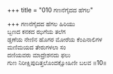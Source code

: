 +++
title = "010 ಗಣನೆಗೈದದ ಹೆಗಲ"

+++
ಗಣನೆಗೈದದ ಹೆಗಲ ಹಿರಿಯು  
ಬ್ಬಣದ ಕನಕದ ಝಗೆಯ ತಲೆಗ  
ಡ್ಡಣೆಯ ನೇಣಿನ ಹೊಗರ ಮೋರೆಯ ಕೆಂಪಿನಾಲಿಗಳ  
ಮಣಿಮಯದ ತೇರುಗಳಲಾ ಸಂ  
ದಣಿಯವರು ಮಾದ್ರೇಶನದು ಫಲು  
ಗುಣ ನಿರೀಕ್ಷಿಪುದಿತ್ತಲೊಂದಕ್ಷೋಹಿಣೀ ಬಲವ     ॥10॥
